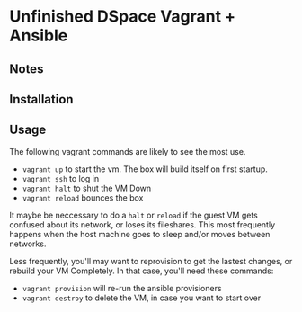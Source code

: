 # Unfinished DSpace Vagrant + Ansible 



##  Notes



## Installation


## Usage 

The following vagrant commands are likely to see the most use. 

* `vagrant up` to start the vm. The box will build itself on first startup. 
* `vagrant ssh` to log in
* `vagrant halt` to shut the VM Down
* `vagrant reload` bounces the box

It maybe be neccessary to do a `halt` or `reload` if the guest VM gets
confused about its network, or loses its fileshares. This most
frequently happens when the host machine goes to sleep and/or moves
between networks.

Less frequently, you'll may want to reprovision to get the lastest
changes, or rebuild your VM Completely. In that case, you'll need
these commands:
* `vagrant provision` will re-run the ansible provisioners
* `vagrant destroy` to delete the VM, in case you want to start over
